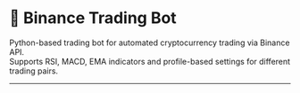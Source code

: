 # 🤖 Binance Trading Bot

Python-based trading bot for automated cryptocurrency trading via Binance API.  
Supports RSI, MACD, EMA indicators and profile-based settings for different trading pairs.

---


